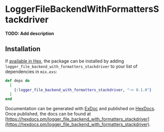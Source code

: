 # LoggerFileBackendWithFormattersStackdriver

**TODO: Add description**

## Installation

If [available in Hex](https://hex.pm/docs/publish), the package can be installed
by adding `logger_file_backend_with_formatters_stackdriver` to your list of dependencies in `mix.exs`:

```elixir
def deps do
  [
    {:logger_file_backend_with_formatters_stackdriver, "~> 0.1.0"}
  ]
end
```

Documentation can be generated with [ExDoc](https://github.com/elixir-lang/ex_doc)
and published on [HexDocs](https://hexdocs.pm). Once published, the docs can
be found at [https://hexdocs.pm/logger_file_backend_with_formatters_stackdriver](https://hexdocs.pm/logger_file_backend_with_formatters_stackdriver).
